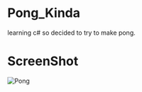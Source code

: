 # Pong_Kinda
learning c# so decided to try to make pong.

# ScreenShot
![Pong](http://i.imgur.com/3bPBxVI.png)
